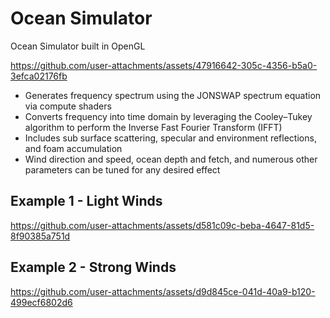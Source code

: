 # Ocean Simulator

Ocean Simulator built in OpenGL

https://github.com/user-attachments/assets/47916642-305c-4356-b5a0-3efca02176fb

- Generates frequency spectrum using the JONSWAP spectrum equation via compute shaders
- Converts frequency into time domain by leveraging the Cooley–Tukey algorithm to perform the Inverse Fast Fourier Transform (IFFT)
- Includes sub surface scattering, specular and environment reflections, and foam accumulation
- Wind direction and speed, ocean depth and fetch, and numerous other parameters can be tuned for any desired effect

## Example 1 - Light Winds

https://github.com/user-attachments/assets/d581c09c-beba-4647-81d5-8f90385a751d

## Example 2 - Strong Winds

https://github.com/user-attachments/assets/d9d845ce-041d-40a9-b120-499ecf6802d6



